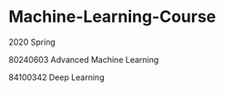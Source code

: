 # Machine-Learning-Course
2020 Spring


80240603  Advanced Machine Learning


84100342  Deep Learning
